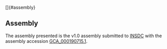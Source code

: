 []{#assembly}

Assembly
--------

The assembly presented is the v1.0 assembly submitted to
[INSDC](http://www.insdc.org) with the assembly accession
[GCA\_000190715.1](http://www.ebi.ac.uk/ena/data/view/GCA_000190715.1).
